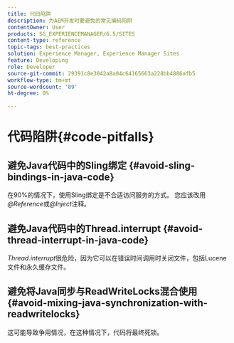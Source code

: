 ```yaml
---
title: 代码陷阱
description: 为AEM开发时要避免的常见编码陷阱
contentOwner: User
products: SG_EXPERIENCEMANAGER/6.5/SITES
content-type: reference
topic-tags: best-practices
solution: Experience Manager, Experience Manager Sites
feature: Developing
role: Developer
source-git-commit: 29391c8e3042a8a04c64165663a228bb4886afb5
workflow-type: tm+mt
source-wordcount: '89'
ht-degree: 0%

---
```


# 代码陷阱{#code-pitfalls}

## 避免Java代码中的Sling绑定 {#avoid-sling-bindings-in-java-code}

在90%的情况下，使用Sling绑定是不合适访问服务的方式。 您应该改用&#x200B;*@Reference*&#x200B;或&#x200B;*@Inject*&#x200B;注释。

## 避免Java代码中的Thread.interrupt {#avoid-thread-interrupt-in-java-code}

*Thread.interrupt*&#x200B;很危险，因为它可以在错误时间调用时关闭文件，包括Lucene文件和永久缓存文件。

## 避免将Java同步与ReadWriteLocks混合使用 {#avoid-mixing-java-synchronization-with-readwritelocks}

这可能导致争用情况，在这种情况下，代码将最终死锁。
